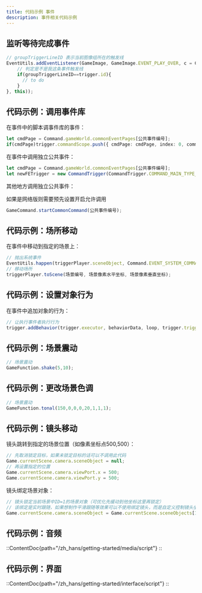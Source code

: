 ```yaml
---
title: 代码示例 事件
description: 事件相关代码示例
---
```


## 监听等待完成事件

```ts [Stript.ts]
// groupTriggerLineID 表示当前图像组所在的触发线
EventUtils.addEventListener(GameImage, GameImage.EVENT_PLAY_OVER, c = Callback.New((groupTriggerLineID: number) => {
    // 判定是不是我这条事件触发线
    if(groupTriggerLineID==trigger.id){
      // to do
    }
}, this));
```

## 代码示例：调用事件库

在事件中的脚本调事件库的事件：

```ts [Stript.ts]
let cmdPage = Command.gameWorld.commonEventPages[公共事件编号];
if(cmdPage)trigger.commandScope.push({ cmdPage: cmdPage, index: 0, commonEventID: 公共事件编号, fragmentCommands: null })
```

在事件中调用独立公共事件：

```ts [Stript.ts]
let cmdPage = Command.gameWorld.commonEventPages[公共事件编号];
let newFETrigger = new CommandTrigger(CommandTrigger.COMMAND_MAIN_TYPE_CALL_COMMON_EVENT, 公共事件编号, trigger.scene, trigger.trigger, true, trigger.executor); cmdPage.startTriggerEvent(newFETrigger, trigger.inputMessage);
```

其他地方调用独立公共事件：

如果是网络版则需要预先设置开启允许调用

```ts [Stript.ts]
GameCommand.startCommonCommand(公共事件编号);
```

## 代码示例：场所移动

在事件中移动到指定的场景上：

```ts [Stript.ts]
// 抛出系统事件
EventUtils.happen(triggerPlayer.sceneObject, Command.EVENT_SYSTEM_COMMAND_START, [2]);
// 移动场所
triggerPlayer.toScene(场景编号, 场景像素水平坐标, 场景像素垂直坐标);
```

## 代码示例：设置对象行为

在事件中追加对象的行为：

```ts [Stript.ts]
// 让执行事件者执行行为
trigger.addBehavior(trigger.executor, behaviorData, loop, trigger.trigger, cover, 0, true);
```

## 代码示例：场景震动

```ts [Stript.ts]
// 场景震动
GameFunction.shake(5,10);
```

## 代码示例：更改场景色调

```ts [Stript.ts]
// 场景震动
GameFunction.tonal(150,0,0,0,20,1,1,1);
```

## 代码示例：镜头移动

镜头跳转到指定的场景位置（如像素坐标点500,500）：

```ts [Stript.ts]
// 先取消锁定目标，如果未锁定目标的话可以不调用此代码
Game.currentScene.camera.sceneObject = null;
// 再设置指定的位置
Game.currentScene.camera.viewPort.x = 500;
Game.currentScene.camera.viewPort.y = 500;
```

镜头绑定场景对象：

```ts [Stript.ts]
// 镜头锁定当前场景中ID=1的场景对象（可优化先缓动到他坐标这里再锁定）
// 该绑定是实时跟随，如果想制作平滑跟随等效果可以不使用绑定镜头，而是自定义控制镜头坐标。
Game.currentScene.camera.sceneObject = Game.currentScene.sceneObjects[1];
```

## 代码示例：音频

::ContentDoc{path="/zh_hans/getting-started/media/script"}
::

## 代码示例：界面

::ContentDoc{path="/zh_hans/getting-started/interface/script"}
::
